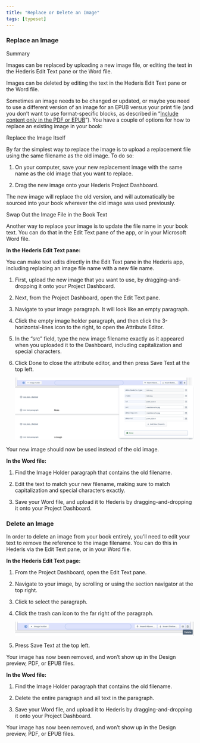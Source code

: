 ```yaml
---
title: "Replace or Delete an Image"
tags: [typeset]
---
```

 
<html><body><section data-type="chapter" class="hsecchapter" data-hederis-type="hsecchapter" id="replace-an-image" data-pi-attrs="id: replace-an-image; data-tags: typeset;" role="doc-chapter" data-tags="typeset" data-author-name=" " data-book-title=" " title="Replace or Delete an Image"><section class="hwprsubsection" data-hederis-type="hwprsubsection" id="pwYQakna6" data-type="subsection" title="Replace an Image"><h1 data-hederis-type="hblktitle" class="hblktitle" id="p9cqAgvMW">Replace an Image</h1><aside class="hwprbox box" data-hederis-type="hwprbox" id="p8nBhbZI8" data-type="sidebar"><p class="hblktype" data-hederis-type="hblktype" id="pMcmRkXFo">Summary</p><p class="hblkp" data-hederis-type="hblkp" id="p0NQyZ03F">Images can be replaced by uploading a new image file, or editing the text in the Hederis Edit Text pane or the Word file.</p><p class="hblkp" data-hederis-type="hblkp" id="pmVTjd87L">Images can be deleted by editing the text in the Hederis Edit Text pane or the Word file.</p></aside><p class="hblkp" data-hederis-type="hblkp" id="py3ST9WLx">Sometimes an image needs to be changed or updated, or maybe you need to use a different version of an image for an EPUB versus your print file (and you don&#8217;t want to use format-specific blocks, as described in &#8220;<a href="{% link _docs/include-custom-content.md %}" class="hspana" data-hederis-type="hspana" id="pfnMWX5nC">Include content only in the PDF or EPUB</a>&#8221;). You have a couple of options for how to replace an existing image in your book:</p><p class="hblkh1" data-hederis-type="hblkh1" id="pvbyJCipV">Replace the Image Itself</p><p class="hblkp" data-hederis-type="hblkp" id="p8wg7CKdr">By far the simplest way to replace the image is to upload a replacement file using the same filename as the old image. To do so:</p><ol class="hwprnumlist" data-hederis-type="hwprnumlist" id="pBNt2WVYc"><li class="hblkoli" data-hederis-type="hblkoli" id="liGHSpBuAB"><p class="hblkoli" data-hederis-type="hblklip" id="pkAmp8ecf">On your computer, save your new replacement image with the same name as the old image that you want to replace.</p></li><li class="hblkoli" data-hederis-type="hblkoli" id="lio991qXNY"><p class="hblkoli" data-hederis-type="hblklip" id="p4VziS5bK">Drag the new image onto your Hederis Project Dashboard. </p></li></ol><p class="hblkp" data-hederis-type="hblkp" id="pVyhXrdbg">The new image will replace the old version, and will automatically be sourced into your book wherever the old image was used previously.</p><p class="hblkh1" data-hederis-type="hblkh1" id="pqFNEp73h">Swap Out the Image File in the Book Text</p><p class="hblkp" data-hederis-type="hblkp" id="pFAN3RNon">Another way to replace your image is to update the file name in your book text. You can do that in the Edit Text pane of the app, or in your Microsoft Word file.</p><p class="hblkp" data-hederis-type="hblkp" id="pLyBm3CSk"><strong data-hederis-type="hspanstrong" id="prFVvUs6f">In the <strong class="hspanstrong" data-hederis-type="hspanstrong" id="p67X5GUAu">Hederis Edit Text pane:</strong></strong></p><p class="hblkp" data-hederis-type="hblkp" id="pJPO1lOMN">You can make text edits directly in the Edit Text pane in the Hederis app, including replacing an image file name with a new file name.</p><ol class="hwprnumlist" data-hederis-type="hwprnumlist" id="p30upoDzA"><li class="hblkoli" data-hederis-type="hblkoli" id="ligndl7Ncn"><p class="hblkoli" data-hederis-type="hblklip" id="p7GaOf4t6">First, upload the new image that you want to use, by dragging-and-dropping it onto your Project Dashboard.</p></li><li class="hblkoli" data-hederis-type="hblkoli" id="lil9UU07UV"><p class="hblkoli" data-hederis-type="hblklip" id="pr6OzU2s5">Next, from the Project Dashboard, open the Edit Text pane.</p></li><li class="hblkoli" data-hederis-type="hblkoli" id="lisuBHVXxe"><p class="hblkoli" data-hederis-type="hblklip" id="psMYi4646">Navigate to your image paragraph. It will look like an empty paragraph.</p></li><li class="hblkoli" data-hederis-type="hblkoli" id="liQneGw1jp"><p class="hblkoli" data-hederis-type="hblklip" id="pwN3ApECJ">Click the empty image holder paragraph, and then click the 3-horizontal-lines icon to the right, to open the Attribute Editor.</p></li><li class="hblkoli" data-hederis-type="hblkoli" id="lijReS3b73"><p class="hblkoli" data-hederis-type="hblklip" id="pcqYrLYtT">In the &#8220;src&#8221; field, type the new image filename exactly as it appeared when you uploaded it to the Dashboard, including capitalization and special characters.</p></li><li class="hblkoli" data-hederis-type="hblkoli" id="lio8ND3q2z"><p class="hblkoli" data-hederis-type="hblklip" id="pSOwSraGC">Click Done to close the attribute editor, and then press Save Text at the top left.</p><img data-hederis-type="hblkimg" class="hblkimg" id="p9BE2yrq4" src="/images/replaceimage2.png" data-img-src="/images/replaceimage2.png"/></li></ol><p class="hblkp" data-hederis-type="hblkp" id="pYS6ZWKsp">Your new image should now be used instead of the old image.</p><p class="hblkp" data-hederis-type="hblkp" id="piiGmch6D"><strong class="hspanstrong" data-hederis-type="hspanstrong" id="pJ3B4NtSA">In the Word file:</strong></p><ol class="hwprnumlist" data-hederis-type="hwprnumlist" id="pJtxFyTC5"><li class="hblkoli" data-hederis-type="hblkoli" id="li6Xue8e7S"><p class="hblkoli" data-hederis-type="hblklip" id="pEygndoWq">Find the Image Holder paragraph that contains the old filename.</p></li><li class="hblkoli" data-hederis-type="hblkoli" id="lid8ucC7nV"><p class="hblkoli" data-hederis-type="hblklip" id="pFpCIo5ns">Edit the text to match your new filename, making sure to match capitalization and special characters exactly.</p></li><li class="hblkoli" data-hederis-type="hblkoli" id="lijTwbK4rB"><p class="hblkoli" data-hederis-type="hblklip" id="p37EzC7BG">Save your Word file, and upload it to Hederis by dragging-and-dropping it onto your Project Dashboard.</p></li></ol></section><section class="hwprsubsection" data-hederis-type="hwprsubsection" id="ppJnP2dEs" data-type="subsection" title="Delete an Image"><h1 data-hederis-type="hblktitle" class="hblktitle" id="pXw5FqmgY">Delete an Image</h1><p class="hblkp" data-hederis-type="hblkp" id="pD1JYPgiu">In order to delete an image from your book entirely, you&#8217;ll need to edit your text to remove the reference to the image filename. You can do this in Hederis via the Edit Text pane, or in your Word file.</p><p class="hblkp" data-hederis-type="hblkp" id="powkRTVof"><strong class="hspanstrong" data-hederis-type="hspanstrong" id="p7nFv0L0h">In the Hederis Edit Text page:</strong></p><ol class="hwprnumlist" data-hederis-type="hwprnumlist" id="pPRJo2CV9"><li class="hblkoli" data-hederis-type="hblkoli" id="li2D2JRHJG"><p class="hblkoli" data-hederis-type="hblklip" id="pDupKFTa5">From the Project Dashboard, open the Edit Text pane.</p></li><li class="hblkoli" data-hederis-type="hblkoli" id="liIf9BrlkB"><p class="hblkoli" data-hederis-type="hblklip" id="poeNvUsBt">Navigate to your image, by scrolling or using the section navigator at the top right.</p></li><li class="hblkoli" data-hederis-type="hblkoli" id="lihxzAb1vt"><p class="hblkoli" data-hederis-type="hblklip" id="pueb1DHOl">Click to select the paragraph.</p></li><li class="hblkoli" data-hederis-type="hblkoli" id="liZZ8fDFLK"><p class="hblkoli" data-hederis-type="hblklip" id="pivBfo69h">Click the trash can icon to the far right of the paragraph.</p><img data-hederis-type="hblkimg" class="hblkimg" id="pSaSBO3w2" src="/images/replaceimage3.png" data-img-src="/images/replaceimage3.png"/></li><li class="hblkoli" data-hederis-type="hblkoli" id="li3ag1jq9g"><p class="hblkoli" data-hederis-type="hblklip" id="pwEVaI8Tv">Press Save Text at the top left.</p></li></ol><p class="hblkp" data-hederis-type="hblkp" id="pAJXZOuJb">Your image has now been removed, and won&#8217;t show up in the Design preview, PDF, or EPUB files.</p><p class="hblkp" data-hederis-type="hblkp" id="pmQQc3T8G"><strong class="hspanstrong" data-hederis-type="hspanstrong" id="po2Bp4TlP">In the Word file:</strong></p><ol class="hwprnumlist" data-hederis-type="hwprnumlist" id="pyzZ6SJfv"><li class="hblkoli" data-hederis-type="hblkoli" id="lie7oiQ3uq"><p class="hblkoli" data-hederis-type="hblklip" id="p1gHEFHYO">Find the Image Holder paragraph that contains the old filename.</p></li><li class="hblkoli" data-hederis-type="hblkoli" id="lifVcuoKBP"><p class="hblkoli" data-hederis-type="hblklip" id="pyV8OAlx4">Delete the entire paragraph and all text in the paragraph.</p></li><li class="hblkoli" data-hederis-type="hblkoli" id="liM0jabb4E"><p class="hblkoli" data-hederis-type="hblklip" id="pbrwqPqhO">Save your Word file, and upload it to Hederis by dragging-and-dropping it onto your Project Dashboard.</p></li></ol><p class="hblkp" data-hederis-type="hblkp" id="psYRaho9Y">Your image has now been removed, and won&#8217;t show up in the Design preview, PDF, or EPUB files.</p></section></section></body></html>
